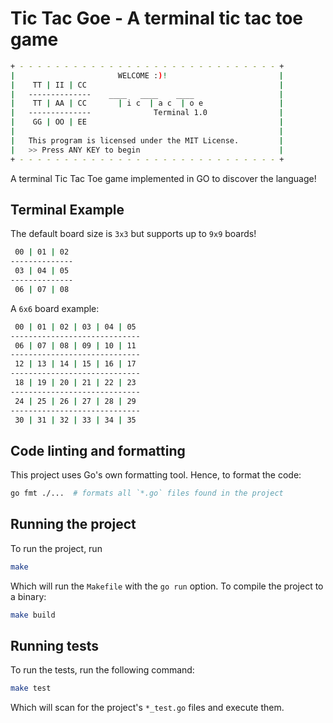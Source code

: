 # Tic Tac Goe - A terminal tic tac toe game

```bash
+ - - - - - - - - - - - - - - - - - - - - - - - - - - - - - +  
|                       WELCOME :)!                         |
|    TT | II | CC                                           |
|   --------------    ____   ____    ____                   |
|    TT | AA | CC       | i c  | a c  | o e                 |
|   --------------              Terminal 1.0                |
|    GG | OO | EE                                           |
|                                                           |
|   This program is licensed under the MIT License.         |
|   >> Press ANY KEY to begin                               |
+ - - - - - - - - - - - - - - - - - - - - - - - - - - - - - +
```

A terminal Tic Tac Toe game implemented in GO to discover the language!

## Terminal Example

The default board size is `3x3` but supports up to `9x9` boards!

```bash
 00 | 01 | 02 
--------------
 03 | 04 | 05 
--------------
 06 | 07 | 08 
```

A `6x6` board example:

```bash
 00 | 01 | 02 | 03 | 04 | 05 
-----------------------------
 06 | 07 | 08 | 09 | 10 | 11 
-----------------------------
 12 | 13 | 14 | 15 | 16 | 17 
-----------------------------
 18 | 19 | 20 | 21 | 22 | 23 
-----------------------------
 24 | 25 | 26 | 27 | 28 | 29 
-----------------------------
 30 | 31 | 32 | 33 | 34 | 35 
```

## Code linting and formatting

This project uses Go's own formatting tool. Hence, to format the code:

```bash
go fmt ./...  # formats all `*.go` files found in the project
```

## Running the project

To run the project, run

```bash
make
```

Which will run the `Makefile` with the `go run` option. To compile the project to a binary:

```bash
make build
```

## Running tests

To run the tests, run the following command:

```bash
make test
```

Which will scan for the project's `*_test.go` files and execute them.

